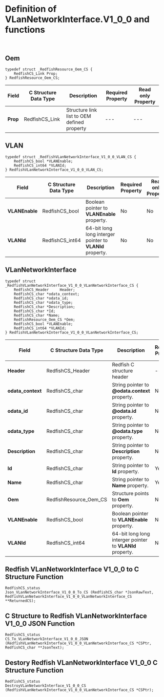 # Definition of VLanNetworkInterface.V1_0_0 and functions<br><br>

## Oem
    typedef struct _RedfishResource_Oem_CS {
        RedfishCS_Link Prop;
    } RedfishResource_Oem_CS;

|Field |C Structure Data Type|Description |Required Property|Read only Property
| ---  | --- | --- | --- | ---
|**Prop**|RedfishCS_Link| Structure link list to OEM defined property| ---| ---


## VLAN
    typedef struct _RedfishVLanNetworkInterface_V1_0_0_VLAN_CS {
        RedfishCS_bool *VLANEnable;
        RedfishCS_int64 *VLANId;
    } RedfishVLanNetworkInterface_V1_0_0_VLAN_CS;

|Field |C Structure Data Type|Description |Required Property|Read only Property
| ---  | --- | --- | --- | ---
|**VLANEnable**|RedfishCS_bool| Boolean pointer to **VLANEnable** property.| No| No
|**VLANId**|RedfishCS_int64| 64-bit long long interger pointer to **VLANId** property.| No| No


## VLanNetworkInterface
    typedef struct _RedfishVLanNetworkInterface_V1_0_0_VLanNetworkInterface_CS {
        RedfishCS_Header     Header;
        RedfishCS_char *odata_context;
        RedfishCS_char *odata_id;
        RedfishCS_char *odata_type;
        RedfishCS_char *Description;
        RedfishCS_char *Id;
        RedfishCS_char *Name;
        RedfishResource_Oem_CS *Oem;
        RedfishCS_bool *VLANEnable;
        RedfishCS_int64 *VLANId;
    } RedfishVLanNetworkInterface_V1_0_0_VLanNetworkInterface_CS;

|Field |C Structure Data Type|Description |Required Property|Read only Property
| ---  | --- | --- | --- | ---
|**Header**|RedfishCS_Header|Redfish C structure header|---|---
|**odata_context**|RedfishCS_char| String pointer to **@odata.context** property.| No| No
|**odata_id**|RedfishCS_char| String pointer to **@odata.id** property.| No| No
|**odata_type**|RedfishCS_char| String pointer to **@odata.type** property.| No| No
|**Description**|RedfishCS_char| String pointer to **Description** property.| No| No
|**Id**|RedfishCS_char| String pointer to **Id** property.| Yes| No
|**Name**|RedfishCS_char| String pointer to **Name** property.| Yes| No
|**Oem**|RedfishResource_Oem_CS| Structure points to **Oem** property.| No| No
|**VLANEnable**|RedfishCS_bool| Boolean pointer to **VLANEnable** property.| No| No
|**VLANId**|RedfishCS_int64| 64-bit long long interger pointer to **VLANId** property.| No| No
## Redfish VLanNetworkInterface V1_0_0 to C Structure Function
    RedfishCS_status
    Json_VLanNetworkInterface_V1_0_0_To_CS (RedfishCS_char *JsonRawText, RedfishVLanNetworkInterface_V1_0_0_VLanNetworkInterface_CS **ReturnedCS);

## C Structure to Redfish VLanNetworkInterface V1_0_0 JSON Function
    RedfishCS_status
    CS_To_VLanNetworkInterface_V1_0_0_JSON (RedfishVLanNetworkInterface_V1_0_0_VLanNetworkInterface_CS *CSPtr, RedfishCS_char **JsonText);

## Destory Redfish VLanNetworkInterface V1_0_0 C Structure Function
    RedfishCS_status
    DestroyVLanNetworkInterface_V1_0_0_CS (RedfishVLanNetworkInterface_V1_0_0_VLanNetworkInterface_CS *CSPtr);

